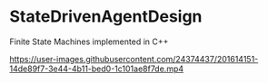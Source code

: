 # StateDrivenAgentDesign
 
Finite State Machines implemented in C++


https://user-images.githubusercontent.com/24374437/201614151-14de89f7-3e44-4b11-bed0-1c101ae8f7de.mp4

